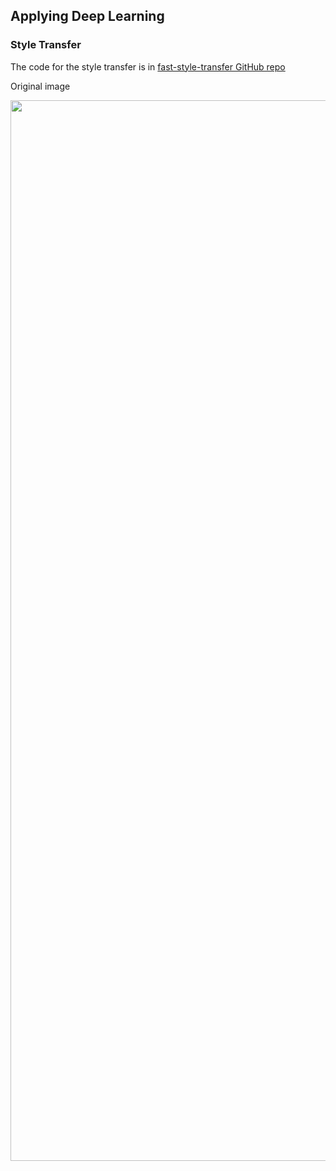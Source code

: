## Applying Deep Learning

### Style Transfer

The code for the style transfer is in [fast-style-transfer GitHub repo](https://github.com/lengstrom/fast-style-transfer)

Original image

<p align="center">
  <img width="1333" height="1697" src="https://user-images.githubusercontent.com/33187812/64341449-a8a10d00-cfe8-11e9-9f74-a9dd3447237f.jpg">
</p>
